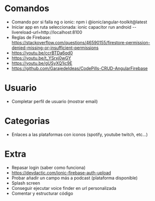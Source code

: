 # Comandos
- Comando por si falla ng o ionic: npm i @ionic/angular-toolkit@latest
- Iniciar app en ruta seleccionada: ionic capacitor run android --livereload-url=http://localhost:8100
- Reglas de Firebase: https://stackoverflow.com/questions/46590155/firestore-permission-denied-missing-or-insufficient-permissions
- https://youtu.be/ccrBTDa6qd0
- https://youtu.be/t_YSrxj0wGY
- https://youtu.be/gUSyXQ1jc9E
- https://github.com/GarajedeIdeas/CodePills-CRUD-AngularFirebase

# Usuario
- Completar perfil de usuario (mostrar email) 

# Categorias
- Enlaces a las plataformas con iconos (spotify, youtube twitch, etc...)

# Extra
- Repasar login (saber como funciona)
- https://devdactic.com/ionic-firebase-auth-upload
- Probar añadir un campo más a podcast (plataforma disponible)
- Splash screen
- Conseguir ejecutar voice finder en url personalizada
- Comentar y estructurar código







